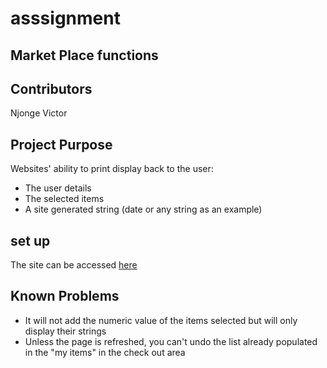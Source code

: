 # asssignment
## Market Place functions

## Contributors
Njonge Victor

## Project Purpose
Websites' ability to print display back to the user:
* The user details
* The selected items
* A site generated string (date or any string as an example)

## set up
The site can be accessed [here](https://vinge1718.github.io/asssignment/)

## Known Problems
- It will not add the numeric value of the items selected but will only display their strings
- Unless the page is refreshed, you can't undo the list already populated in the "my items" in the check out area
